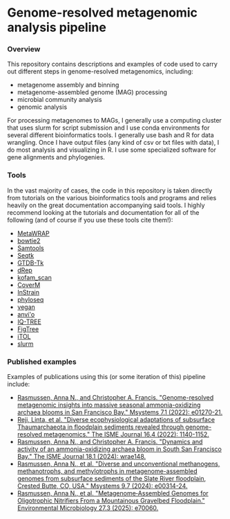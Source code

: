 # Genome-resolved metagenomic analysis pipeline

### Overview

This repository contains descriptions and examples of code used to carry out different steps in genome-resolved metagenomics, including: 
+ metagenome assembly and binning
+ metagenome-assembled genome (MAG) processing
+ microbial community analysis
+ genomic analysis

For processing metagenomes to MAGs, I generally use a computing cluster that uses slurm for script submission and I use conda environments for several different bioinformatics tools. I generally use bash and R for data wrangling. Once I have output files (any kind of csv or txt files with data), I do most analysis and visualizing in R. I use some specialized software for gene alignments and phylogenies.

### Tools
In the vast majority of cases, the code in this repository is taken directly from tutorials on the various bioinformatics tools and programs and relies heavily on the great documentation accompanying said tools. I highly recommend looking at the tutorials and documentation for all of the following (and of course if you use these tools cite them!):

+ [MetaWRAP](https://github.com/bxlab/metaWRAP/tree/master)
+ [bowtie2](https://bowtie-bio.sourceforge.net/bowtie2/index.shtml)
+ [Samtools](https://www.htslib.org/)
+ [Seqtk](https://github.com/lh3/seqtk)
+ [GTDB-Tk](https://ecogenomics.github.io/GTDBTk/)
+ [dRep](https://github.com/MrOlm/drep)
+ [kofam_scan](https://www.genome.jp/ftp/tools/kofam_scan/)
+ [CoverM](https://github.com/wwood/CoverM)
+ [InStrain](https://instrain.readthedocs.io/en/latest/index.html)
+ [phyloseq](https://joey711.github.io/phyloseq/)
+ [vegan](https://github.com/vegandevs/vegan)
+ [anvi'o](https://anvio.org/)
+ [IQ-TREE](https://iqtree.github.io/)
+ [FigTree](https://github.com/rambaut/figtree)
+ [iTOL](https://itol.embl.de/)
+ [slurm](https://slurm.schedmd.com/documentation.html)

### Published examples
Examples of publications using this (or some iteration of this) pipeline include:

+ [Rasmussen, Anna N., and Christopher A. Francis. "Genome-resolved metagenomic insights into massive seasonal ammonia-oxidizing archaea blooms in San Francisco Bay." Msystems 7.1 (2022): e01270-21.](https://doi-org.stanford.idm.oclc.org/10.1128/msystems.01270-21)
+ [Reji, Linta, et al. "Diverse ecophysiological adaptations of subsurface Thaumarchaeota in floodplain sediments revealed through genome-resolved metagenomics." The ISME Journal 16.4 (2022): 1140-1152.](https://doi-org.stanford.idm.oclc.org/10.1038/s41396-021-01167-7)
+ [Rasmussen, Anna N., and Christopher A. Francis. "Dynamics and activity of an ammonia-oxidizing archaea bloom in South San Francisco Bay." The ISME Journal 18.1 (2024): wrae148.]( https://doi-org.stanford.idm.oclc.org/10.1093/ismejo/wrae148)
+ [Rasmussen, Anna N., et al. "Diverse and unconventional methanogens, methanotrophs, and methylotrophs in metagenome-assembled genomes from subsurface sediments of the Slate River floodplain, Crested Butte, CO, USA." Msystems 9.7 (2024): e00314-24.](https://doi-org.stanford.idm.oclc.org/10.1128/msystems.00314-24)
+ [Rasmussen, Anna N., et al. "Metagenome‐Assembled Genomes for Oligotrophic Nitrifiers From a Mountainous Gravelbed Floodplain." Environmental Microbiology 27.3 (2025): e70060.](https://doi-org.stanford.idm.oclc.org/10.1111/1462-2920.70060)
